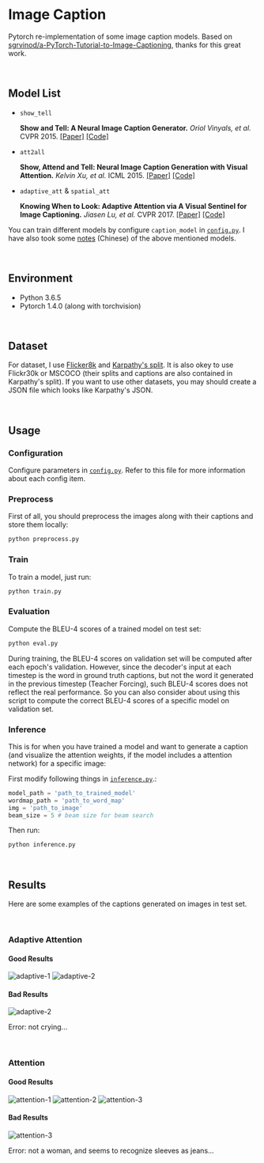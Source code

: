 # Image Caption

Pytorch re-implementation of some image caption models. Based on [sgrvinod/a-PyTorch-Tutorial-to-Image-Captioning](https://github.com/sgrvinod/a-PyTorch-Tutorial-to-Image-Captioning), thanks for this great work.

&nbsp;
## Model List

- `show_tell`

    **Show and Tell: A Neural Image Caption Generator.** *Oriol Vinyals, et al.* CVPR 2015. [[Paper]](https://www.cv-foundation.org/openaccess/content_cvpr_2015/papers/Vinyals_Show_and_Tell_2015_CVPR_paper.pdf) [[Code]](https://github.com/tensorflow/models/tree/master/research/im2txt)

- `att2all`

    **Show, Attend and Tell: Neural Image Caption Generation with Visual Attention.** *Kelvin Xu, et al.* ICML 2015. [[Paper]](http://proceedings.mlr.press/v37/xuc15.pdf) [[Code]](https://github.com/kelvinxu/arctic-captions)


- `adaptive_att` & `spatial_att`

    **Knowing When to Look: Adaptive Attention via A Visual Sentinel for Image Captioning.** *Jiasen Lu, et al.* CVPR 2017. [[Paper]](http://openaccess.thecvf.com/content_cvpr_2017/papers/Lu_Knowing_When_to_CVPR_2017_paper.pdf) [[Code]](https://github.com/jiasenlu/AdaptiveAttention)

You can train different models by configure `caption_model` in  [`config.py`](config.py). I have also took some [notes](https://renovamen.ink/2020/03/17/image-caption-papers/) (Chinese) of the above mentioned models.

&nbsp;

## Environment

- Python 3.6.5
- Pytorch 1.4.0 (along with torchvision)

&nbsp;

## Dataset

For dataset, I use [Flicker8k](https://academictorrents.com/details/9dea07ba660a722ae1008c4c8afdd303b6f6e53b) and [Karpathy's split](http://cs.stanford.edu/people/karpathy/deepimagesent/caption_datasets.zip). It is also okey to use Flickr30k or MSCOCO (their splits and captions are also contained in Karpathy's split). If you want to use other datasets, you may should create a JSON file which looks like Karpathy's JSON.

&nbsp;

## Usage

### Configuration

Configure parameters in  [`config.py`](config.py). Refer to this file for more information about each config item.


### Preprocess

First of all, you should preprocess the images along with their captions and store them locally:

```bash
python preprocess.py
```


### Train

To train a model, just run:

```bash
python train.py
```

### Evaluation

Compute the BLEU-4 scores of a trained model on test set:

```bash
python eval.py
```

During training, the BLEU-4 scores on validation set will be computed after each epoch's validation. However, since the decoder's input at each timestep is the word in ground truth captions, but not the word it generated in the previous timestep (Teacher Forcing), such BLEU-4 scores does not reflect the real performance. So you can also consider about using this script to compute the correct BLEU-4 scores of a specific model on validation set.


### Inference

This is for when you have trained a model and want to generate a caption (and visualize the attention weights, if the model includes a attention network) for a specific image:

First modify following things in [`inference.py`](inference.py).:

```python
model_path = 'path_to_trained_model'
wordmap_path = 'path_to_word_map'
img = 'path_to_image'
beam_size = 5 # beam size for beam search
```

Then run:

```bash
python inference.py
```

&nbsp;
## Results

Here are some examples of the captions generated on images in test set.

&nbsp;

### Adaptive Attention

#### Good Results

![adaptive-1](docs/adaptive-attention/success/1.png)
![adaptive-2](docs/adaptive-attention/success/2.png)

#### Bad Results

![adaptive-2](docs/adaptive-attention/fail/1.png)

Error: not crying...

&nbsp;

### Attention

#### Good Results

![attention-1](docs/attention/success/1.png)
![attention-2](docs/attention/success/2.png)
![attention-3](docs/attention/success/3.png)

#### Bad Results

![attention-3](docs/attention/fail/1.png)

Error: not a woman, and seems to recognize sleeves as jeans...